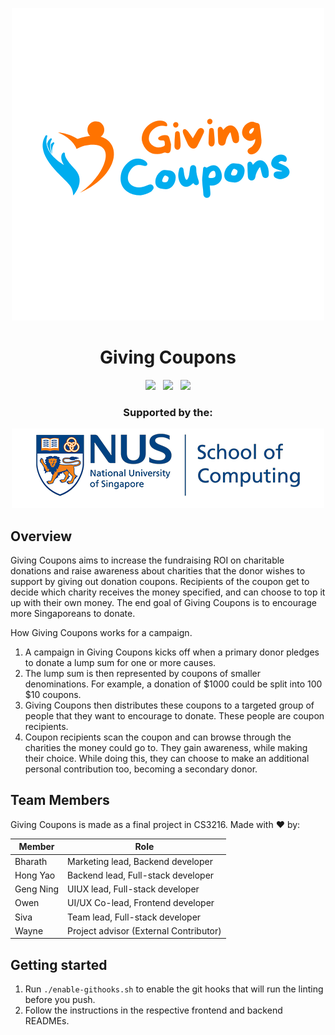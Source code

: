<p align="center"><img src="assets/logo-horizontal.png"/></p>

<h1 align="center">Giving Coupons</h1>

<p align="center">
<img src="https://github.com/Giving-Coupons/giving-coupons/actions/workflows/build-docker-images.yml/badge.svg" /> 
&nbsp; 
<img src="https://github.com/Giving-Coupons/giving-coupons/actions/workflows/lint-frontend.yml/badge.svg"/>
&nbsp; 
<img src="https://github.com/Giving-Coupons/giving-coupons/actions/workflows/lint-backend.yml/badge.svg"/>
</p>

<h3 align="center">Supported by the:</h1>

<p align="center"><img src="assets/logo-soc.png"/></p>

## Overview

Giving Coupons aims to increase the fundraising ROI on charitable donations and raise awareness about charities that the donor wishes to support by giving out donation coupons. Recipients of the coupon get to decide which charity receives the money specified, and can choose to top it up with their own money. The end goal of Giving Coupons is to encourage more Singaporeans to donate.

How Giving Coupons works for a campaign.

1. A campaign in Giving Coupons kicks off when a primary donor pledges to donate a lump sum for one or more causes.
1. The lump sum is then represented by coupons of smaller denominations. For example, a donation of $1000 could be split into 100 $10 coupons.
1. Giving Coupons then distributes these coupons to a targeted group of people that they want to encourage to donate. These people are coupon recipients.
1. Coupon recipients scan the coupon and can browse through the charities the money could go to. They gain awareness, while making their choice. While doing this, they can choose to make an additional personal contribution too, becoming a secondary donor.

## Team Members

Giving Coupons is made as a final project in CS3216. Made with ❤️ by:

| Member    | Role                                   |
| --------- | -------------------------------------- |
| Bharath   | Marketing lead, Backend developer      |
| Hong Yao  | Backend lead, Full-stack developer     |
| Geng Ning | UIUX lead, Full-stack developer        |
| Owen      | UI/UX Co-lead, Frontend developer      |
| Siva      | Team lead, Full-stack developer        |
| Wayne     | Project advisor (External Contributor) |

## Getting started

1. Run `./enable-githooks.sh` to enable the git hooks that will run the linting before you push.
1. Follow the instructions in the respective frontend and backend READMEs.
